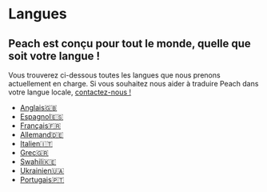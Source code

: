 # Langues

## Peach est conçu pour tout le monde, quelle que soit votre langue !

Vous trouverez ci-dessous toutes les langues que nous prenons actuellement en charge.
Si vous souhaitez nous aider à traduire Peach dans votre langue locale, [contactez-nous !](mailto:hello@peachbitcoin.com)

- [Anglais🇬🇧](/)
- [Espagnol🇪🇸](/es)
- [Français🇫🇷](/fr)
- [Allemand🇩🇪](/de)
- [Italien🇮🇹](/it)
- [Grec🇬🇷](/el)
- [Swahili🇰🇪](/sw)
- [Ukrainien🇺🇦](/uk)
- [Portugais🇵🇹](/pt)
